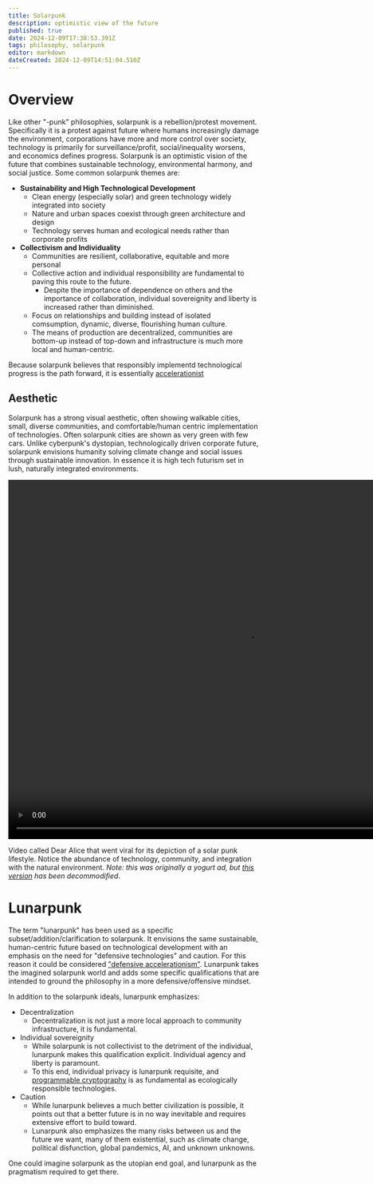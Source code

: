 ```yaml
---
title: Solarpunk
description: optimistic view of the future
published: true
date: 2024-12-09T17:38:53.391Z
tags: philosophy, solarpunk
editor: markdown
dateCreated: 2024-12-09T14:51:04.510Z
---
```


# Overview
Like other "-punk" philosophies, solarpunk is a rebellion/protest movement. Specifically it is a protest against future where humans increasingly damage the environment, corporations have more and more control over society, technology is primarily for surveillance/profit, social/inequality worsens, and economics defines progress. Solarpunk is an optimistic vision of the future that combines sustainable technology, environmental harmony, and social justice. Some common solarpunk themes are:

- **Sustainability and High Technological Development**
    - Clean energy (especially solar) and green technology widely integrated into society
    - Nature and urban spaces coexist through green architecture and design
    - Technology serves human and ecological needs rather than corporate profits
- **Collectivism and Individuality**
    - Communities are resilient, collaborative, equitable and more personal
    - Collective action and individual responsibility are fundamental to paving this route to the future.
         - Despite the importance of dependence on others and the importance of collaboration, individual sovereignity and liberty is increased rather than diminished.
    - Focus on relationships and building instead of isolated comsumption, dynamic, diverse, flourishing human culture.
    - The means of production are decentralized, communities are bottom-up instead of top-down and infrastructure is much more local and human-centric.
    
Because solarpunk believes that responsibly implementd technological progress is the path forward, it is essentially [accelerationist](philosophy/dacc#accelerationism)

## Aesthetic
Solarpunk has a strong visual aesthetic, often showing walkable cities, small, diverse communities, and comfortable/human centric implementation of technologies. Often solarpunk cities are shown as very green with few cars. Unlike cyberpunk's dystopian, technologically driven corporate future, solarpunk envisions humanity solving climate change and social issues through sustainable innovation. In essence it is high tech futurism set in lush, naturally integrated environments.


<video width="960" height="720" controls>

<source src="https://files.sove.re/browser/api/public/dl/5-P9q4rI?inline=true" type="video/mp4">

</video>

Video called Dear Alice that went viral for its depiction of a solar punk lifestyle. Notice the abundance of technology, community, and integration with the natural environment. *Note: this was originally a yogurt ad, but [this version](https://www.youtube.com/watch?v=UqJJktxCY9U) has been decommodified*.

# Lunarpunk
The term "lunarpunk" has been used as a specific subset/addition/clarification to solarpunk. It envisions the same sustainable, human-centric future based on technological development with an emphasis on the need for "defensive technologies" and caution. For this reason it could be considered ["defensive accelerationism"](/philosophy/dacc). Lunarpunk takes the imagined solarpunk world and adds some specific qualifications that are intended to ground the philosophy in a more defensive/offensive mindset.

In addition to the solarpunk ideals, lunarpunk emphasizes:
- Decentralization
    - Decentralization is not just a more local approach to community infrastructure, it is fundamental.
- Individual sovereignity
    - While solarpunk is not collectivist to the detriment of the individual, lunarpunk makes this qualification explicit. Individual agency and liberty is paramount.
    - To this end, individual privacy is lunarpunk requisite, and [programmable cryptography](technology/software/programmable-cryptography) is as fundamental as ecologically responsible technologies.
- Caution
     - While lunarpunk believes a much better civilization is possible, it points out that a better future is in no way inevitable and requires extensive effort to build toward.
     - Lunarpunk also emphasizes the many risks between us and the future we want, many of them existential, such as climate change, political disfunction, global pandemics, AI, and unknown unknowns.
     
One could imagine solarpunk as the utopian end goal, and lunarpunk as the pragmatism required to get there.

